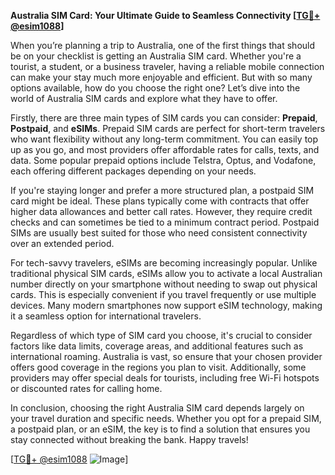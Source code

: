 **Australia SIM Card: Your Ultimate Guide to Seamless Connectivity [[TG💪+ @esim1088](https://t.me/s/esim1088)]**

When you’re planning a trip to Australia, one of the first things that should be on your checklist is getting an Australia SIM card. Whether you're a tourist, a student, or a business traveler, having a reliable mobile connection can make your stay much more enjoyable and efficient. But with so many options available, how do you choose the right one? Let’s dive into the world of Australia SIM cards and explore what they have to offer.

Firstly, there are three main types of SIM cards you can consider: **Prepaid**, **Postpaid**, and **eSIMs**. Prepaid SIM cards are perfect for short-term travelers who want flexibility without any long-term commitment. You can easily top up as you go, and most providers offer affordable rates for calls, texts, and data. Some popular prepaid options include Telstra, Optus, and Vodafone, each offering different packages depending on your needs.

If you're staying longer and prefer a more structured plan, a postpaid SIM card might be ideal. These plans typically come with contracts that offer higher data allowances and better call rates. However, they require credit checks and can sometimes be tied to a minimum contract period. Postpaid SIMs are usually best suited for those who need consistent connectivity over an extended period.

For tech-savvy travelers, eSIMs are becoming increasingly popular. Unlike traditional physical SIM cards, eSIMs allow you to activate a local Australian number directly on your smartphone without needing to swap out physical cards. This is especially convenient if you travel frequently or use multiple devices. Many modern smartphones now support eSIM technology, making it a seamless option for international travelers.

Regardless of which type of SIM card you choose, it's crucial to consider factors like data limits, coverage areas, and additional features such as international roaming. Australia is vast, so ensure that your chosen provider offers good coverage in the regions you plan to visit. Additionally, some providers may offer special deals for tourists, including free Wi-Fi hotspots or discounted rates for calling home.

In conclusion, choosing the right Australia SIM card depends largely on your travel duration and specific needs. Whether you opt for a prepaid SIM, a postpaid plan, or an eSIM, the key is to find a solution that ensures you stay connected without breaking the bank. Happy travels! 

[[TG💪+ @esim1088](https://t.me/s/esim1088) ![Image](https://i.postimg.cc/Y0z9fWf4/image.png)]